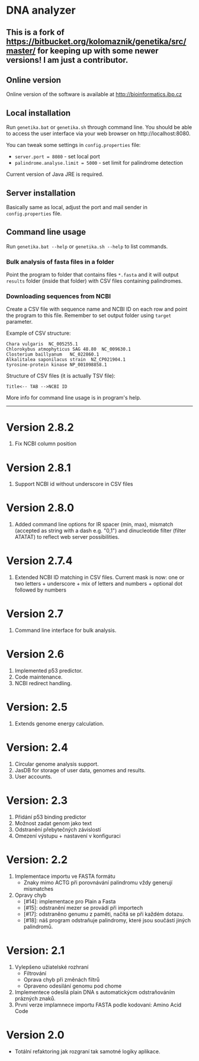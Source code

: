 # DNA analyzer

## This is a fork of https://bitbucket.org/kolomaznik/genetika/src/master/ for keeping up with some newer versions! I am just a contributor.

## Online version

Online version of the software is available at http://bioinformatics.ibp.cz

## Local installation

Run `genetika.bat` or `genetika.sh` through command line. You should be able to access
the user interface via your web browser on http://localhost:8080.

You can tweak some settings in `config.properties` file:

- `server.port = 8080` - set local port
- `palindrome.analyse.limit = 5000` - set limit for palindrome detection

Current version of Java JRE is required.

## Server installation

Basically same as local, adjust the port and mail sender in `config.properties` file.

## Command line usage

Run `genetika.bat --help` or `genetika.sh --help` to list commands. 

### Bulk analysis of fasta files in a folder

Point the program to folder that contains files `*.fasta` and it will output `results`
folder (inside that folder) with CSV files containing palindromes.

### Downloading sequences from NCBI

Create a CSV file with sequence name and NCBI ID on each row and point the program to this file.
Remember to set output folder using `target` parameter.

Example of CSV structure:

	Chara vulgaris	NC_005255.1
	Chlorokybus atmophyticus SAG 48.80	NC_009630.1
	Closterium baillyanum	NC_022860.1
	Alkalitalea saponilacus strain	NZ_CP021904.1
	tyrosine-protein kinase	NP_001098858.1
	
Structure of CSV files (it is actually TSV file):
	
	Title<-- TAB -->NCBI ID 

More info for command line usage is in program's help.

----
# Version 2.8.2
1. Fix NCBI column position

# Version 2.8.1
1. Support NCBI id without underscore in CSV files

# Version 2.8.0
1. Added command line options for IR spacer (min, max), mismatch (accepted as string with a dash e.g. "0,1") and dinucleotide filter (filter ATATAT) to reflect web server possibilities. 

# Version 2.7.4
1. Extended NCBI ID matching in CSV files. Current mask is now: one or two letters + underscore + mix of letters and numbers + optional dot followed by numbers

# Version 2.7
1. Command line interface for bulk analysis. 

# Version 2.6
1. Implemented p53 predictor.
2. Code maintenance.
3. NCBI redirect handling.

# Version: 2.5
1. Extends genome energy calculation.

# Version: 2.4
1. Circular genome analysis support.
2. JasDB for storage of user data, genomes and results.
4. User accounts.

# Version: 2.3
1. Přidání p53 binding predictor
2. Možnost zadat genom jako text
3. Odstranění přebytečných závislostí
4. Omezení výstupu + nastavení v konfiguraci

# Version: 2.2
1. Implementace importu ve FASTA formátu
    - Znaky mimo ACTG při porovnávání palindromu vždy generují mismatches
2. Opravy chyb
    - [#14]: implementace pro Plain a Fasta
    - [#15]: odstranění mezer se provádí při importech
    - [#17]: odstraněno genumu z paměti, načítá se při každém dotazu.
    - [#18]: náš program odstraňuje palindromy, které jsou součástí jiných palindromů.

# Version: 2.1
1. Vylepšeno užiatelské rozhraní
    - Filtrování 
    - Oprava chyb při změnách filtrů
    - Opraveno odesilání genomu pod chome
2. Implementece odesílá plain DNA s automatickýcm odstraňováním prázných znaků.
3. První verze implamnece importu FASTA podle kodovaní: Amino Acid Code

# Version 2.0
* Totální refaktoring jak rozgraní tak samotné logiky aplikace.